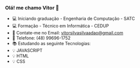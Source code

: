 ### Olá! me chamo Vitor 👋

- 💻 Iniciando graduação - Engenharia de Computação - SATC
- 💻 Formação - Técnico em Informática - CEDUP
- 📩 Contate-me no Email: vitorsilvasilvaadao@gmail.com
- 💬 Telefone: (48) 99696-1752
- 📚 Estudando as seguinte Tecnologias:
-  💡 JAVASCRIPT
-  💡 HTML
-  💡 CSS



